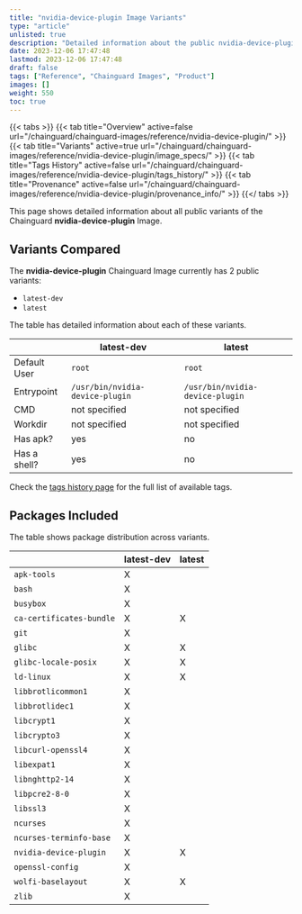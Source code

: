 ```yaml
---
title: "nvidia-device-plugin Image Variants"
type: "article"
unlisted: true
description: "Detailed information about the public nvidia-device-plugin Chainguard Image variants"
date: 2023-12-06 17:47:48
lastmod: 2023-12-06 17:47:48
draft: false
tags: ["Reference", "Chainguard Images", "Product"]
images: []
weight: 550
toc: true
---
```


{{< tabs >}}
{{< tab title="Overview" active=false url="/chainguard/chainguard-images/reference/nvidia-device-plugin/" >}}
{{< tab title="Variants" active=true url="/chainguard/chainguard-images/reference/nvidia-device-plugin/image_specs/" >}}
{{< tab title="Tags History" active=false url="/chainguard/chainguard-images/reference/nvidia-device-plugin/tags_history/" >}}
{{< tab title="Provenance" active=false url="/chainguard/chainguard-images/reference/nvidia-device-plugin/provenance_info/" >}}
{{</ tabs >}}

This page shows detailed information about all public variants of the Chainguard **nvidia-device-plugin** Image.

## Variants Compared
The **nvidia-device-plugin** Chainguard Image currently has 2 public variants: 

- `latest-dev`
- `latest`

The table has detailed information about each of these variants.

|              | latest-dev                      | latest                          |
|--------------|---------------------------------|---------------------------------|
| Default User | `root`                          | `root`                          |
| Entrypoint   | `/usr/bin/nvidia-device-plugin` | `/usr/bin/nvidia-device-plugin` |
| CMD          | not specified                   | not specified                   |
| Workdir      | not specified                   | not specified                   |
| Has apk?     | yes                             | no                              |
| Has a shell? | yes                             | no                              |

Check the [tags history page](/chainguard/chainguard-images/reference/nvidia-device-plugin/tags_history/) for the full list of available tags.

## Packages Included
The table shows package distribution across variants.

|                          | latest-dev | latest |
|--------------------------|------------|--------|
| `apk-tools`              | X          |        |
| `bash`                   | X          |        |
| `busybox`                | X          |        |
| `ca-certificates-bundle` | X          | X      |
| `git`                    | X          |        |
| `glibc`                  | X          | X      |
| `glibc-locale-posix`     | X          | X      |
| `ld-linux`               | X          | X      |
| `libbrotlicommon1`       | X          |        |
| `libbrotlidec1`          | X          |        |
| `libcrypt1`              | X          |        |
| `libcrypto3`             | X          |        |
| `libcurl-openssl4`       | X          |        |
| `libexpat1`              | X          |        |
| `libnghttp2-14`          | X          |        |
| `libpcre2-8-0`           | X          |        |
| `libssl3`                | X          |        |
| `ncurses`                | X          |        |
| `ncurses-terminfo-base`  | X          |        |
| `nvidia-device-plugin`   | X          | X      |
| `openssl-config`         | X          |        |
| `wolfi-baselayout`       | X          | X      |
| `zlib`                   | X          |        |

